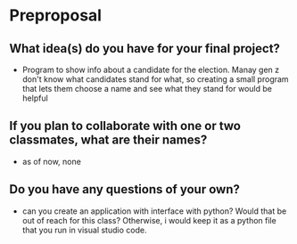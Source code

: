 # Preproposal

## What idea(s) do you have for your final project?

- Program to show info about a candidate for the election. Manay gen z don't know what candidates stand for what, so creating a small program that lets them choose a name and see what they stand for would be helpful

## If you plan to collaborate with one or two classmates, what are their names?

- as of now, none

## Do you have any questions of your own?

- can you create an application with interface with python? Would that be out of reach for this class? Otherwise, i would keep it as a python file that you run in visual studio code.

